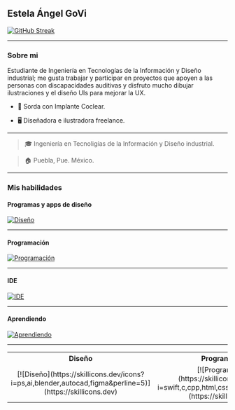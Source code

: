 ## Estela Ángel GoVi

[![GitHub Streak](https://github-readme-streak-stats.herokuapp.com?user=angi-estela&theme=transparent&hide_border=true&locale=es)](https://git.io/streak-stats)

___

### Sobre mi 
Estudiante de Ingeniería en Tecnologías de la Información y Diseño industrial; me gusta trabajar y participar en proyectos que apoyen a las personas con discapacidades auditivas y disfruto mucho dibujar ilustraciones y el diseño UIs para mejorar la UX.

- 🦻 Sorda con Implante Coclear.

- 🖥 Diseñadora e ilustradora freelance.

___

> 🎓 Ingeniería en Tecnoligías de la Información y Diseño industrial.

> 🏠 Puebla, Pue. México.

___

### Mis habilidades
#### Programas y apps de diseño
[![Diseño](https://skillicons.dev/icons?i=ps,ai,blender,autocad,figma&perline=5)](https://skillicons.dev)
___

#### Programación
[![Programación](https://skillicons.dev/icons?i=swift,c,cpp,html,css,php,js&perline=5)](https://skillicons.dev)

___


#### IDE
[![IDE](https://skillicons.dev/icons?i=vscode,visualstudio,androidstudio,powershell,firebase,linux&perline=5)](https://skillicons.dev)

___

#### Aprendiendo
[![Aprendiendo](https://skillicons.dev/icons?i=react,postman,eclipse,java,matlab,mysql,nodejs,py,qt,unity&perline=5)](https://skillicons.dev)

___

<table border="0">
    <tr>
    <th width="500px">
      Diseño
      <br/>
     </th>
    <th width="500px">
      Programación
      <br/>
     </th>
     <th width="500px">
      IDE
      <br/>
     </th>
     <th width="500px">
      Aprendiendo
      <br/>
     </th>
    
  </tr>
  <tr>
    <td align="center">
      [![Diseño](https://skillicons.dev/icons?i=ps,ai,blender,autocad,figma&perline=5)](https://skillicons.dev)
      </td>
    <td align="center">
      [![Programación](https://skillicons.dev/icons?i=swift,c,cpp,html,css,php,js&perline=5)](https://skillicons.dev)
    </td>
    <td align="center">
      [![IDE](https://skillicons.dev/icons?i=vscode,visualstudio,androidstudio,powershell,firebase,linux&perline=5)](https://skillicons.dev)
    <td>
    <td align="center">
      [![Aprendiendo](https://skillicons.dev/icons?i=react,postman,eclipse,java,matlab,mysql,nodejs,py,qt,unity&perline=5)](https://skillicons.dev)
    <td>
  </tr>
  </table>
